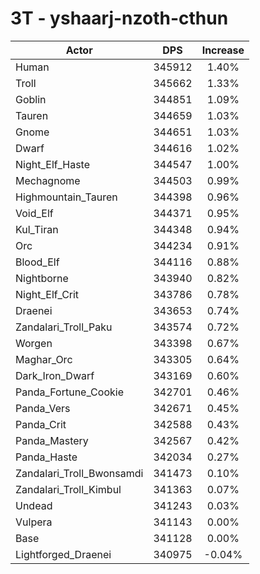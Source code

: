 # 3T - yshaarj-nzoth-cthun
| Actor | DPS | Increase |
|---|:---:|:---:|
|Human|345912|1.40%|
|Troll|345662|1.33%|
|Goblin|344851|1.09%|
|Tauren|344659|1.03%|
|Gnome|344651|1.03%|
|Dwarf|344616|1.02%|
|Night_Elf_Haste|344547|1.00%|
|Mechagnome|344503|0.99%|
|Highmountain_Tauren|344398|0.96%|
|Void_Elf|344371|0.95%|
|Kul_Tiran|344348|0.94%|
|Orc|344234|0.91%|
|Blood_Elf|344116|0.88%|
|Nightborne|343940|0.82%|
|Night_Elf_Crit|343786|0.78%|
|Draenei|343653|0.74%|
|Zandalari_Troll_Paku|343574|0.72%|
|Worgen|343398|0.67%|
|Maghar_Orc|343305|0.64%|
|Dark_Iron_Dwarf|343169|0.60%|
|Panda_Fortune_Cookie|342701|0.46%|
|Panda_Vers|342671|0.45%|
|Panda_Crit|342588|0.43%|
|Panda_Mastery|342567|0.42%|
|Panda_Haste|342034|0.27%|
|Zandalari_Troll_Bwonsamdi|341473|0.10%|
|Zandalari_Troll_Kimbul|341363|0.07%|
|Undead|341243|0.03%|
|Vulpera|341143|0.00%|
|Base|341128|0.00%|
|Lightforged_Draenei|340975|-0.04%|

